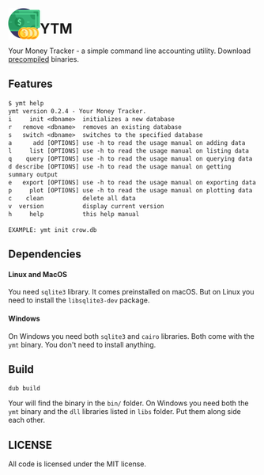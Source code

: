 <img src="imgs/money.png" width="64" height="64" align="left"></img>
# YTM
Your Money Tracker - a simple command line accounting utility. Download [precompiled](https://github.com/rillki/ymt/releases) binaries.

## Features
```
$ ymt help
ymt version 0.2.4 - Your Money Tracker.
i     init <dbname>  initializes a new database
r   remove <dbname>  removes an existing database
s   switch <dbname>  switches to the specified database
a      add [OPTIONS] use -h to read the usage manual on adding data
l     list [OPTIONS] use -h to read the usage manual on listing data
q    query [OPTIONS] use -h to read the usage manual on querying data
d describe [OPTIONS] use -h to read the usage manual on getting summary output
e   export [OPTIONS] use -h to read the usage manual on exporting data
p     plot [OPTIONS] use -h to read the usage manual on plotting data
c    clean           delete all data
v  version           display current version
h     help           this help manual

EXAMPLE: ymt init crow.db
```

## Dependencies
#### Linux and MacOS
You need `sqlite3` library. It comes preinstalled on macOS. But on Linux you need to install the `libsqlite3-dev` package. 

#### Windows
On Windows you need both `sqlite3` and `cairo` libraries. Both come with the `ymt` binary. You don't need to install anything.

## Build
```
dub build
```

Your will find the binary in the `bin/` folder. On Windows you need both the `ymt` binary and the `dll` libraries listed in `libs` folder. Put them along side each other.

## LICENSE
All code is licensed under the MIT license.
